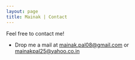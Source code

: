 ```yaml
---
layout: page
title: Mainak | Contact
---
```

Feel free to contact me!

* Drop me a mail at [mainak.pal08@gmail.com](mailto:mainak.pal08@gmail.com) or [mainakpal25@yahoo.co.in](mailto:mainakpal25@yahoo.co.in) 